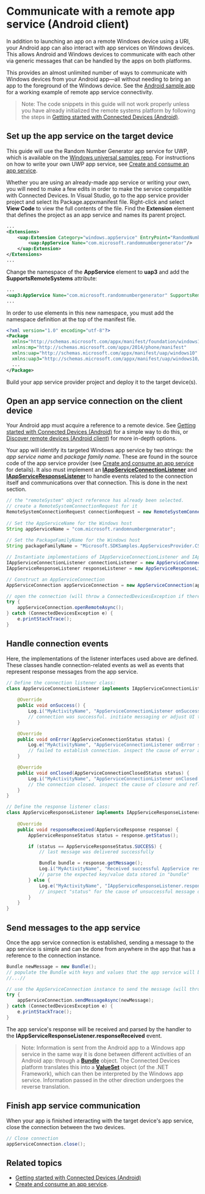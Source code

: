 # Communicate with a remote app service (Android client)
In addition to launching an app on a remote Windows device using a URI, your Android app can also interact with app services on Windows devices. This allows Android and Windows devices to communicate with each other via generic messages that can be handled by the apps on both platforms. 

This provides an almost unlimited number of ways to communicate with Windows devices from your Android app&mdash;all without needing to bring an app to the foreground of the Windows device. See the [Android sample app](https://github.com/Microsoft/project-rome/tree/master/Android/sample) for a working example of remote app service connectivity.

>Note: The code snippets in this guide will not work properly unless you have already initialized the remote systems platform by following the steps in [Getting started with Connected Devices (Android)](getting-started-rome-android.md).

## Set up the app service on the target device
This guide will use the Random Number Generator app service for UWP, which is available on the [Windows universal samples repo](https://github.com/Microsoft/Windows-universal-samples/tree/master/Samples/AppServices). For instructions on how to write your own UWP app service, see [Create and consume an app service](https://docs.microsoft.com/windows/uwp/launch-resume/how-to-create-and-consume-an-app-service).

Whether you are using an already-made app service or writing your own, you will need to make a few edits in order to make the service compatible with Connected Devices. In Visual Studio, go to the app service provider project and select its Package.appxmanifest file. Right-click and select **View Code** to view the full contents of the file. Find the **Extension** element that defines the project as an app service and names its parent project.

``` xml
...
<Extensions>
    <uap:Extension Category="windows.appService" EntryPoint="RandomNumberService.RandomNumberGeneratorTask">
        <uap:AppService Name="com.microsoft.randomnumbergenerator"/>
    </uap:Extension>
</Extensions>
...
```

Change the namespace of the **AppService** element to **uap3** and add the **SupportsRemoteSystems** attribute:

``` xml
...
<uap3:AppService Name="com.microsoft.randomnumbergenerator" SupportsRemoteSystems="true"/>
...
```

In order to use elements in this new namespace, you must add the namespace definition at the top of the manifest file.

``` xml
<?xml version="1.0" encoding="utf-8"?>
<Package
  xmlns="http://schemas.microsoft.com/appx/manifest/foundation/windows10"
  xmlns:mp="http://schemas.microsoft.com/appx/2014/phone/manifest"
  xmlns:uap="http://schemas.microsoft.com/appx/manifest/uap/windows10"
  xmlns:uap3="http://schemas.microsoft.com/appx/manifest/uap/windows10/3">
  ...
</Package>
```

Build your app service provider project and deploy it to the target device(s).

## Open an app service connection on the client device
Your Android app must acquire a reference to a remote device. See [Getting started with Connected Devices (Android)](getting-started-rome-android.md) for a simple way to do this, or [Discover remote devices (Android client)](discover-remote-devices-android.md) for more in-depth options. 

Your app will identify its targeted Windows app service by two strings: the *app service name* and *package family name*. These are found in the source code of the app service provider (see [Create and consume an app service](https://msdn.microsoft.com/windows/uwp/launch-resume/how-to-create-and-consume-an-app-service) for details). It also must implement an [**IAppServiceConnectionListener**](../api-reference/IAppServiceConnectionListener.md) and [**IAppServiceResponseListener**](../api-reference/IAppServiceResponseListener.md) to handle events related to the connection itself and communications over that connection. This is done in the next section.

```java
// the "remoteSystem" object reference has already been selected.
// create a RemoteSystemConnectionRequest for it
RemoteSystemConnectionRequest connectionRequest = new RemoteSystemConnectionRequest(remoteSystem);
 
// Set the AppServiceName for the Windows host
String appServiceName = "com.microsoft.randomnumbergenerator"; 
     
// Set the PackageFamilyName for the Windows host 
String packageFamilyName = "Microsoft.SDKSamples.AppServicesProvider.CS_8wekyb3d8bbwe"; 

// Instantiate implementations of IAppServiceConnectionListener and IAppServiceResponseListener (defined in the next section)
IAppServiceConnectionListener connectionListener = new AppServiceConnectionListener();
IAppServiceResponseListener responseListener = new AppServiceResponseListener();

// Construct an AppServiceConnection 
AppServiceConnection appServiceConnection = new AppServiceConnection(appServiceName, packageFamilyName, connectionRequest, connectionListener, responseListener); 

// open the connection (will throw a ConnectedDevicesException if there is an error)
try {
    appServiceConnection.openRemoteAsync(); 
} catch (ConnectedDevicesException e) {
    e.printStackTrace();
}
```

## Handle connection events

Here, the implementations of the listener interfaces used above are defined. These classes handle connection-related events as well as events that represent response messages from the app service.

```java 
// Define the connection listener class:
class AppServiceConnectionListener implements IAppServiceConnectionListener { 
    
    @Override
    public void onSuccess() {
        Log.i("MyActivityName", "AppServiceConnectionListener onSuccess");
        // connection was successful. initiate messaging or adjust UI to enable a messaging scenario.
    }

    @Override
    public void onError(AppServiceConnectionStatus status) {
        Log.e("MyActivityName", "AppServiceConnectionListener onError status [" + status.toString()+"]");
        // failed to establish connection. inspect the cause of error and reflect back to the UI
    }

    @Override
    public void onClosed(AppServiceConnectionClosedStatus status) {
        Log.i("MyActivityName", "AppServiceConnectionListener onClosed status [" + status.toString()+"]");
        // the connection closed. inspect the cause of closure and reflect back to the UI
    }
} 

// Define the response listener class:
class AppServiceResponseListener implements IAppServiceResponseListener { 
 
    @Override
    public void responseReceived(AppServiceResponse response) {
        AppServiceResponseStatus status = response.getStatus();

        if (status == AppServiceResponseStatus.SUCCESS) {
            // last message was delivered successfully

            Bundle bundle = response.getMessage();
            Log.i("MyActivityName", "Received successful AppService response");
            // parse the expected key/value data stored in "bundle"
        } else {
            Log.e("MyActivityName", "IAppServiceResponseListener.responseReceived status != SUCCESS");
            // inspect "status" for the cause of unsuccessful message delivery
        }
    }
} 
```

## Send messages to the app service

Once the app service connection is established, sending a message to the app service is simple and can be done from anywhere in the app that has a reference to the connection instance.

```java
Bundle newMessage = new Bundle();
// populate the Bundle with keys and values that the app service will be able to handle.
//...//

// use the AppServiceConnection instance to send the message (will throw a ConnectedDevicesException if there is an error)
try {
    appServiceConnection.sendMessageAsync(newMessage);
} catch (ConnectedDevicesException e) {
    e.printStackTrace();
}
```

The app service's response will be received and parsed by the handler to the **IAppServiceResponseListener.responseReceived** event.

>Note: Information is sent from the Android app to a Windows app service in the same way it is done between different activities of an Android app: through a [**Bundle**](https://developer.android.com/reference/android/os/Bundle.html) object. The Connected Devices platform translates this into a [**ValueSet**](https://msdn.microsoft.com/library/windows/apps/windows.foundation.collections.valueset) object (of the .NET Framework), which can then be interpreted by the Windows app service. Information passed in the other direction undergoes the reverse translation.

## Finish app service communication

When your app is finished interacting with the target device's app service, close the connection between the two devices.

```java
// Close connection 
appServiceConnection.close(); 
```

## Related topics
* [Getting started with Connected Devices (Android)](getting-started-rome-android.md)
* [Create and consume an app service](https://docs.microsoft.com/windows/uwp/launch-resume/how-to-create-and-consume-an-app-service).
